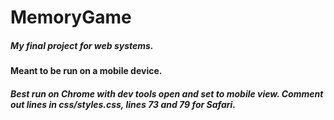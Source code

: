 # MemoryGame

##### My final project for web systems.

#### Meant to be run on a mobile device. 
##### Best run on Chrome with dev tools open and set to mobile view. Comment out lines in css/styles.css, lines 73 and 79 for Safari.